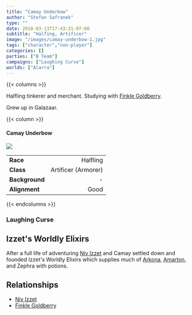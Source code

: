 ```yaml
---
title: "Camay Underbow"
author: "Stefan Safranek"
type: ""
date: 2018-03-13T17:43:31-07:00
subtitle: "Halfing, Artificer"
image: "/images/camay-underbow-1.jpg"
tags: ["character","non-player"]
categories: []
parties: ["B Team"]
campaigns: ["Laughing Curse"]
worlds: ["Alarra"]
---
```


{{< columns >}}

Halfling tinkerer and merchant. Studying with [Finkle Goldberry](/characters/finkle_goldberry).

Grew up in Galazaar.

{{< column >}}

<div class="description-table">

#### Camay Underbow

<img src="/images/camay-underbow-1.jpg" class="portrait">

|                   |                     |
| ----------------- | -------------------:|
| <b>Race</b>       | Halfling	          |
| <b>Class</b>      | Artificer (Armorer) |
| <b>Background</b> | -                   |
| <b>Alignment</b>  | Good                |

</div>

{{< endcolumns >}}


### Laughing Curse


## Izzet's Worldly Elixirs

After a full life of adventuring [Niv Izzet](/characters/niv-izzet) and Camay settled down and founded Izzet's Worldly Elixirs which supplies much of [Arkona](/places/arkona), [Amarton](places/amarton), and Zephra with potions.


## Relationships

 - [Niv Izzet](/characters/niv-izzet)
 - [Finkle Goldberry](/characters/finkle_goldberry)
